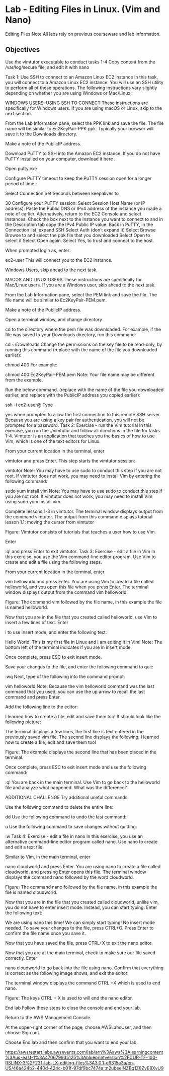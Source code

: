 # Lab - Editing Files in Linux. (Vim and Nano)

Editing Files
Note All labs rely on previous courseware and lab information.

## Objectives
Use the vimtutor executable to conduct tasks 1-4
Copy content from the /var/log/secure file, and edit it with nano

Task 1: Use SSH to connect to an Amazon Linux EC2 instance
In this task, you will connect to a Amazon Linux EC2 instance. You will use an SSH utility to perform all of these operations. The following instructions vary slightly depending on whether you are using Windows or Mac/Linux.

 WINDOWS USERS: USING SSH TO CONNECT
 These instructions are specifically for Windows users. If you are using macOS or Linux, skip to the next section.

From the Lab Information pane, select the PPK link and save the file. The file name will be similar to Ec2KeyPair-PPK.ppk. Typically your browser will save it to the Downloads directory.

Make a note of the PublicIP address.

Download PuTTY to SSH into the Amazon EC2 instance. If you do not have PuTTY installed on your computer, download it here .

Open putty.exe

Configure PuTTY timeout to keep the PuTTY session open for a longer period of time.:

Select Connection
Set Seconds between keepalives to 

30
Configure your PuTTY session:
Select Session
Host Name (or IP address): Paste the Public DNS or IPv4 address of the instance you made a note of earlier. Alternatively, return to the EC2 Console and select Instances. Check the box next to the instance you want to connect to and in the Description tab copy the IPv4 Public IP value.
Back in PuTTY, in the Connection list, expand  SSH
Select Auth (don’t expand it)
Select Browse
Browse to and select the ppk file that you downloaded
Select Open to select it
Select Open again.
Select Yes, to trust and connect to the host.

When prompted login as, enter: 

ec2-user
 This will connect you to the EC2 instance.

Windows Users, skip ahead to the next task.

MACOS  AND LINUX  USERS
These instructions are specifically for Mac/Linux users. If you are a Windows user, skip ahead to the next task.

From the Lab Information pane, select the PEM link and save the file. The file name will be similar to Ec2KeyPair-PEM.pem.

Make a note of the PublicIP address.

Open a terminal window, and change directory 

cd
 to the directory where the pem file was downloaded. For example, if the file was saved to your Downloads directory, run this command:


cd ~/Downloads
Change the permissions on the key file to be read-only, by running this command (replace <ssh-key> with the name of the file you downloaded earlier):

chmod 400 <ssh-key>
For example:


chmod 400 Ec2KeyPair-PEM.pem
Note: Your file name may be different from the example.

Run the below command. (replace <ssh-key> with the name of the file you downloaded earlier, and replace <public-ip> with the PublicIP address you copied earlier):

ssh -i <ssh-key> ec2-user@<public-ip>
Type 

yes
 when prompted to allow the first connection to this remote SSH server. Because you are using a key pair for authentication, you will not be prompted for a password.
Task 2: Exercise - run the Vim tutorial
In this exercise, you run the ./vimtutor and follow all directions in the file for tasks 1-4. Vimtutor is an application that teaches you the basics of how to use Vim, which is one of the text editors for Linux.

From your current location in the terminal, enter 

vimtutor
 and press Enter. This step starts the vimtutor session:

vimtutor
Note: You may have to use sudo to conduct this step if you are not root. If vimtutor does not work, you may need to install Vim by entering the following command:


sudo yum install vim
Note: You may have to use sudo to conduct this step if you are not root. If vimtutor does not work, you may need to install Vim using sudo yum install vim.

Complete lessons 1-3 in vimtutor.
The terminal window displays output from the command vimtutor.  The output from this command displays tutorial lesson 1.1: moving the cursor from vimtutor

Figure: Vimtutor consists of tutorials that teaches a user how to use Vim.

Enter 

:q!
 and press Enter to exit vimtutor.
Task 3: Exercise - edit a file in Vim
In this exercise, you use the Vim command-line editor program. Use Vim to create and edit a file using the following steps.

From your current location in the terminal, enter 

vim helloworld
 and press Enter. You are using Vim to create a file called helloworld, and you open this file when you press Enter.
The terminal window displays output from the command vim helloworld. 

Figure: The command vim followed by the file name, in this example the file is named helloworld.

Now that you are in the file that you created called helloworld, use Vim to insert a few lines of text. Enter 

i
 to use insert mode, and enter the following text:

Hello World!
This is my first file in Linux and I am editing it in Vim!
Note: The bottom left of the terminal indicates if you are in insert mode.

Once complete, press ESC to exit insert mode.

Save your changes to the file, and enter the following command to quit:

:wq
Next, type of the following into the command prompt:


vim helloworld
Note: Because the vim helloworld command was the last command that you used, you can use the up arrow to recall the last command and press Enter.

Add the following line to the editor:

I learned how to create a file, edit and save them too!
It should look like the following picture:

The terminal displays a few lines, the first line is text entered in the previously saved vim file. The second line displays the following: I learned how to create a file, edit and save them too!

Figure: The example displays the second line that has been placed in the terminal.

Once complete, press ESC to exit insert mode and use the following command:

:q!
You are back in the main terminal. Use Vim to go back to the helloworld file and analyze what happened. What was the difference?

ADDITIONAL CHALLENGE
Try additional useful commands.

Use the following command to delete the entire line:

dd
Use the following command to undo the last command:

u
Use the following command to save changes without quitting:

:w
Task 4: Exercise - edit a file in nano
In this exercise, you use an alternative command-line editor program called nano. Use nano to create and edit a text file.

Similar to Vim, in the main terminal, enter 

nano cloudworld
 and press Enter. You are using nano to create a file called cloudworld, and pressing Enter opens this file.
The terminal window displays the command nano followed by the word cloudworld.

Figure: The command nano followed by the file name, in this example the file is named cloudworld.

Now that you are in the file that you created called cloudworld, unlike vim, you do not have to enter insert mode. Instead, you can start typing. Enter the following text:

We are using nano this time! We can simply start typing! No insert mode needed.
To save your changes to the file, press CTRL+O. Press Enter to confirm the file name once you save it.

Now that you have saved the file, press CTRL+X to exit the nano editor.

Now that you are at the main terminal, check to make sure our file saved correctly. Enter 

nano cloudworld
 to go back into the file using nano. Confirm that everything is correct as the following image shows, and exit the editor:

The terminal window displays the command CTRL +X which is used to end nano.

Figure: The keys CTRL + X is used to will end the nano editor.

End lab
Follow these steps to close the console and end your lab.

Return to the AWS Management Console.

At the upper-right corner of the page, choose AWSLabsUser, and then choose Sign out.

Choose End lab and then confirm that you want to end your lab.


https://awsrestart.labs.awsevents.com/lab/arn%3Aaws%3Alearningcontent%3Aus-east-1%3A470679935125%3Ablueprintversion%2FCUR-TF-100-RSLINX-3%2F231-lab-LX-editing-files%3A3.0.1-e6315a3a/en-US/46a424b2-440d-424c-b01f-97df9bc7474a::n2ubeeiNZBq1Z8ZvE8XvU9